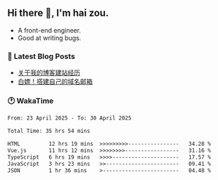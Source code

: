## Hi there 👋, I'm hai zou.

- A front-end engineer.
- Good at writing bugs.

### 📖 Latest Blog Posts
<!-- BLOG-POST-LIST:START -->
- [关于我的博客建站经历](https://www.izou.top/2025/01/blog-site-build/)
- [白嫖！搭建自己的域名邮箱](https://www.izou.top/2025/01/domain-mail/)
<!-- BLOG-POST-LIST:END -->

### 🕐 WakaTime
<!--START_SECTION:waka-->

```txt
From: 23 April 2025 - To: 30 April 2025

Total Time: 35 hrs 54 mins

HTML         12 hrs 19 mins  >>>>>>>>>----------------   34.28 %
Vue.js       11 hrs 12 mins  >>>>>>>>-----------------   31.16 %
TypeScript   6 hrs 19 mins   >>>>---------------------   17.57 %
JavaScript   3 hrs 23 mins   >>-----------------------   09.41 %
JSON         1 hr 36 mins    >------------------------   04.48 %
```

<!--END_SECTION:waka-->
